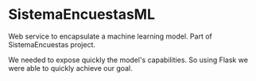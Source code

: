# SistemaEncuestasML
Web service to encapsulate a machine learning model.
Part of SistemaEncuestas project. 

We needed to expose quickly the model's capabilities. So using Flask we were able to quickly achieve our goal.
